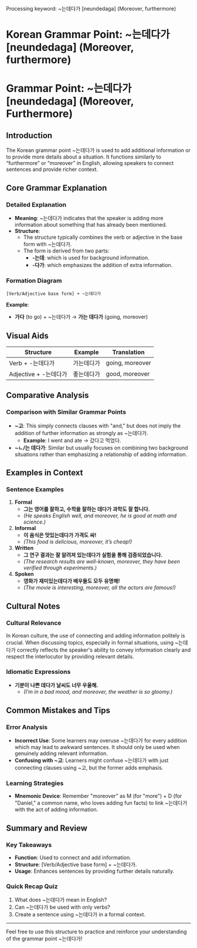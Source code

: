 Processing keyword: ~는데다가 [neundedaga] (Moreover, furthermore)
# Korean Grammar Point: ~는데다가 [neundedaga] (Moreover, furthermore)
# Grammar Point: ~는데다가 [neundedaga] (Moreover, Furthermore)
## Introduction
The Korean grammar point ~는데다가 is used to add additional information or to provide more details about a situation. It functions similarly to “furthermore” or “moreover” in English, allowing speakers to connect sentences and provide richer context.
## Core Grammar Explanation
### Detailed Explanation
- **Meaning**: ~는데다가 indicates that the speaker is adding more information about something that has already been mentioned. 
- **Structure**: 
    - The structure typically combines the verb or adjective in the base form with ~는데다가.
    - The form is derived from two parts: 
        - **-는데**: which is used for background information. 
        - **-다가**: which emphasizes the addition of extra information.
### Formation Diagram
```
[Verb/Adjective base form] + ~는데다가
```
**Example**: 
- **가다** (to go) + ~는데다가 → **가는 데다가** (going, moreover)
## Visual Aids
| Structure        | Example          | Translation          |
|------------------|------------------|----------------------|
| Verb + -는데다가 | 가는데다가       | going, moreover       |
| Adjective + -는데다가 | 좋는데다가  | good, moreover        |
## Comparative Analysis
### Comparison with Similar Grammar Points
- **~고**: This simply connects clauses with "and," but does not imply the addition of further information as strongly as ~는데다가.
    - **Example**: I went and ate → 갔다고 먹었다.
- **~ㄴ/는 데다가**: Similar but usually focuses on combining two background situations rather than emphasizing a relationship of adding information.
## Examples in Context
### Sentence Examples
1. **Formal**
   - **그는 영어를 잘하고, 수학을 잘하는 데다가 과학도 잘 합니다.**
   - *(He speaks English well, and moreover, he is good at math and science.)*
2. **Informal**
   - **이 음식은 맛있는데다가 가격도 싸!**
   - *(This food is delicious, moreover, it’s cheap!)*
3. **Written**
   - **그 연구 결과는 잘 알려져 있는데다가 실험을 통해 검증되었습니다.**
   - *(The research results are well-known, moreover, they have been verified through experiments.)*
4. **Spoken**
   - **영화가 재미있는데다가 배우들도 모두 유명해!**
   - *(The movie is interesting, moreover, all the actors are famous!)*
## Cultural Notes
### Cultural Relevance
In Korean culture, the use of connecting and adding information politely is crucial. When discussing topics, especially in formal situations, using ~는데다가 correctly reflects the speaker's ability to convey information clearly and respect the interlocutor by providing relevant details.
### Idiomatic Expressions
- **기분이 나쁜 데다가 날씨도 너무 우울해.**
  - *(I’m in a bad mood, and moreover, the weather is so gloomy.)*
## Common Mistakes and Tips
### Error Analysis
- **Incorrect Use**: Some learners may overuse ~는데다가 for every addition which may lead to awkward sentences. It should only be used when genuinely adding relevant information.
- **Confusing with ~고**: Learners might confuse ~는데다가 with just connecting clauses using ~고, but the former adds emphasis.
### Learning Strategies
- **Mnemonic Device**: Remember "moreover" as M (for "more") + D (for "Daniel," a common name, who loves adding fun facts) to link ~는데다가 with the act of adding information.
## Summary and Review
### Key Takeaways
- **Function**: Used to connect and add information.
- **Structure**: [Verb/Adjective base form] + ~는데다가.
- **Usage**: Enhances sentences by providing further details naturally.
  
### Quick Recap Quiz
1. What does ~는데다가 mean in English?
2. Can ~는데다가 be used with only verbs?
3. Create a sentence using ~는데다가 in a formal context.
---
Feel free to use this structure to practice and reinforce your understanding of the grammar point ~는데다가!
